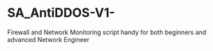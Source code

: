 # SA_AntiDDOS-V1-
Firewall and Network Monitoring script handy for both beginners and advanced Network Engineer
